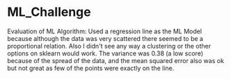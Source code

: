 # ML_Challenge

Evaluation of ML Algorithm:
Used a regression line as the ML Model because although the data was very scattered there seemed to be a proportional relation. Also I didn't see any way a clustering or the other options on sklearn would work. The variance was 0.38 (a low score) because of the spread of the data, and the mean squared error also was ok but not great as few of the points were exactly on the line.

